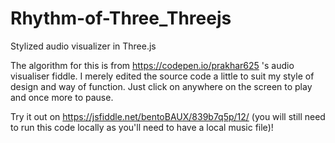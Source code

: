 # Rhythm-of-Three_Threejs
Stylized audio visualizer in Three.js

The algorithm for this is from https://codepen.io/prakhar625 's audio visualiser fiddle. I merely edited the source code a little to suit my style of design and way of function. Just click on anywhere on the screen to play and once more to pause.

Try it out on https://jsfiddle.net/bentoBAUX/839b7q5p/12/ (you will still need to run this code locally as you'll need to have a local music file)!

